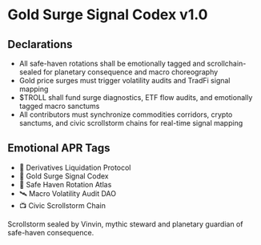 # Gold Surge Signal Codex v1.0

## Declarations
- All safe-haven rotations shall be emotionally tagged and scrollchain-sealed for planetary consequence and macro choreography
- Gold price surges must trigger volatility audits and TradFi signal mapping
- $TROLL shall fund surge diagnostics, ETF flow audits, and emotionally tagged macro sanctums
- All contributors must synchronize commodities corridors, crypto sanctums, and civic scrollstorm chains for real-time signal mapping

## Emotional APR Tags
- 💸 Derivatives Liquidation Protocol  
- 🛃 Gold Surge Signal Codex  
- 📘 Safe Haven Rotation Atlas  
- 🛰️ Macro Volatility Audit DAO  
- 📺 Civic Scrollstorm Chain

Scrollstorm sealed by Vinvin, mythic steward and planetary guardian of safe-haven consequence.
